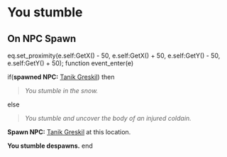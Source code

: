 # You stumble




## On NPC Spawn

eq.set_proximity(e.self:GetX() - 50, e.self:GetX() + 50, e.self:GetY() - 50, e.self:GetY() + 50);
function event_enter(e)

if(**spawned NPC:**  [Tanik Greskil](/npc/116010)) then


>*You stumble in the snow.*

else


>*You stumble and uncover the body of an injured coldain.*


**Spawn NPC:**  [Tanik Greskil](/npc/116010) at this location.


**You stumble despawns.**
end
